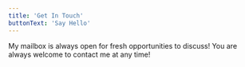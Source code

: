 ```yaml
---
title: 'Get In Touch'
buttonText: 'Say Hello'
---
```


My mailbox is always open for fresh opportunities to discuss! You are always welcome to contact me at any time!
